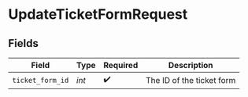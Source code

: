 # UpdateTicketFormRequest


## Fields

| Field                     | Type                      | Required                  | Description               |
| ------------------------- | ------------------------- | ------------------------- | ------------------------- |
| `ticket_form_id`          | *int*                     | :heavy_check_mark:        | The ID of the ticket form |